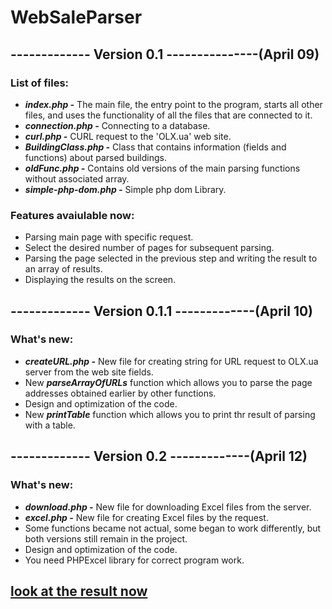 # WebSaleParser
## ------------- Version 0.1 ---------------(April 09)
### List of files:
- ***index.php -*** The main file, the entry point to the program, starts all other files, and uses the functionality of all the files that are connected to it.
- ***connection.php -*** Connecting to a database.
- ***curl.php -*** CURL request to the 'OLX.ua' web site.
- ***BuildingClass.php -*** Class that contains information (fields and functions) about parsed buildings.
- ***oldFunc.php -*** Contains old versions of the main parsing functions without associated array.
- ***simple-php-dom.php -*** Simple php dom Library.

### Features avaiulable now:
- Parsing main page with specific request.
- Select the desired number of pages for subsequent parsing.
- Parsing the page selected in the previous step and writing the result to an array of results.
- Displaying the results on the screen.

## ------------- Version 0.1.1 -------------(April 10)

### What's new:
- ***createURL.php -*** New file for creating string for URL request to OLX.ua server from the web site fields.
- New ***parseArrayOfURLs*** function which allows you to parse the page addresses obtained earlier by other functions.
- Design and optimization of the code.
- New ***printTable*** function which allows you to print thr result of parsing with a table.

## ------------- Version 0.2 -------------(April 12)

### What's new:
- ***download.php -*** New file for downloading Excel files from the server.
- ***excel.php -*** New file for creating Excel files by the request.
- Some functions became not actual, some began to work differently, but both versions still remain in the project.
- Design and optimization of the code.
- You need PHPExcel library for correct program work.
## [look at the result now](https://bossyandeks.000webhostapp.com/)
